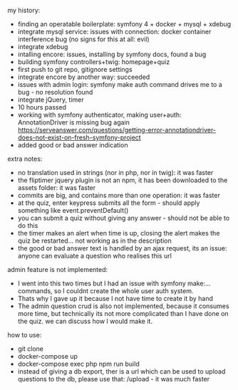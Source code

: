 my history:
- finding an operatable boilerplate: symfony 4 + docker + mysql + xdebug
- integrate mysql service: issues with connection: docker container interference bug (no signs for this at all: evil)
- integrate xdebug
- intalling encore: issues, installing by symfony docs, found a bug
- building symfony controllers+twig: homepage+quiz
- first push to git repo, gitignore settings
- integrate encore by another way: succeeded
- issues with admin login: symfony make auth command drives me to a bug - no resolution found
- integrate jQuery, timer
- 10 hours passed
- working with symfony authenticator, making user+auth: AnnotationDriver is missing bug again https://serveanswer.com/questions/getting-error-annotationdriver-does-not-exist-on-fresh-symfony-project
- added good or bad answer indication

extra notes:
- no translation used in strings (nor in php, nor in twig): it was faster
- the fliptimer jquery plugin is not an npm, it has been downloaded to the assets folder: it was faster
- commits are big, and contains more than one operation: it was faster
- at the quiz, enter keypress submits all the form - should apply something like event.preventDefault()
- you can submit a quiz without giving any answer - should not be able to do this
- the timer makes an alert when time is up, closing the alert makes the quiz be restarted... not working as in the description
- the good or bad answer text is handled by an ajax request, its an issue: anyone can evaluate a question who realises this url

admin feature is not implemented:
- I went into this two times but I had an issue with symfony make:... commands, so I couldnt create the whole user auth system.
- Thats why I gave up it because I not have time to create it by hand
- The admin question crud is also not implemented, because it consumes more time, but technically its not more complicated than I have done on the quiz. we can discuss how I would make it.

how to use:
- git clone
- docker-compose up
- docker-compose exec php npm run build
- instead of giving a db export, ther is a url which can be used to upload questions to the db, please use that: /upload - it was much faster
